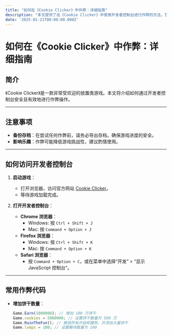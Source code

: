 ```yaml
---
title: "如何在《Cookie Clicker》中作弊：详细指南"
description: "本文提供了在《Cookie Clicker》中使用开发者控制台进行作弊的方法，包括常用作弊代码、步骤和注意事项。"
date: '2025-01-21T00:00:00.000Z'
---
```


# 如何在《Cookie Clicker》中作弊：详细指南

## 简介

《Cookie Clicker》是一款非常受欢迎的放置类游戏。本文将介绍如何通过开发者控制台安全且有效地进行作弊操作。

---

## 注意事项

- **备份存档**：在尝试任何作弊前，请务必导出存档，确保游戏进度的安全。
- **影响乐趣**：作弊可能降低游戏挑战性，建议酌情使用。

---

## 如何访问开发者控制台

1. **启动游戏**：
   - 打开浏览器，访问官方网站 [Cookie Clicker](http://orteil.dashnet.org/cookieclicker/)。
   - 等待游戏加载完成。

2. **打开开发者控制台**：
   - **Chrome 浏览器**：
     - Windows: 按 `Ctrl + Shift + J`
     - Mac: 按 `Command + Option + J`
   - **Firefox 浏览器**：
     - Windows: 按 `Ctrl + Shift + K`
     - Mac: 按 `Command + Option + K`
   - **Safari 浏览器**：
     - 按 `Command + Option + C`，或在菜单中选择“开发” > “显示 JavaScript 控制台”。

---

## 常用作弊代码

- **增加饼干数量**：
  ```javascript
  Game.Earn(1000000); // 增加 100 万饼干
  Game.cookies = 5000000; // 设置饼干数量为 500 万
  Game.RuinTheFun(); // 解锁所有升级和建筑，并添加大量饼干
  Game.lumps = 100; // 设置糖块数量为 100
